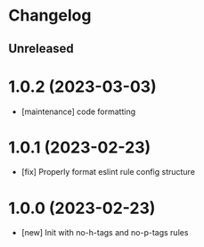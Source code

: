# Changelog

## Unreleased

# 1.0.2 (2023-03-03)

- [maintenance] code formatting

# 1.0.1 (2023-02-23)

- [fix] Properly format eslint rule config structure

# 1.0.0 (2023-02-23)

- [new] Init with no-h-tags and no-p-tags rules
